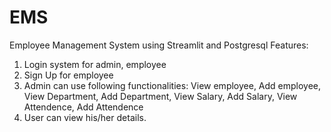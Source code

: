 # EMS
Employee Management System using Streamlit and Postgresql
Features:
1. Login system for admin, employee
2. Sign Up for employee
3. Admin can use following functionalities: View employee, Add employee, View Department, Add Department, View Salary, Add Salary, View Attendence, Add Attendence
4. User can view his/her details.
